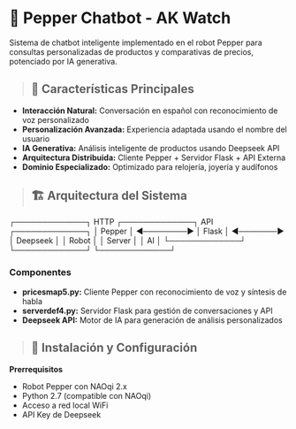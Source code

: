 # 🤖 Pepper Chatbot - AK Watch
Sistema de chatbot inteligente implementado en el robot Pepper para consultas personalizadas de productos y comparativas de precios, potenciado por IA generativa.

> ## 🌟 Características Principales
* **Interacción Natural:** Conversación en español con reconocimiento de voz personalizado
* **Personalización Avanzada:** Experiencia adaptada usando el nombre del usuario
* **IA Generativa:** Análisis inteligente de productos usando Deepseek API
* **Arquitectura Distribuida:** Cliente Pepper + Servidor Flask + API Externa
* **Dominio Especializado:** Optimizado para relojería, joyería y audífonos

> ## 🏗️ Arquitectura del Sistema

┌─────────────┐    HTTP     ┌─────────────┐    API     ┌─────────────┐
│   Pepper    │ ◄────────► │   Flask     │ ◄───────► │  Deepseek   │
│   Robot     │             │   Server    │            │     AI      │
└─────────────┘             └─────────────┘            └─────────────┘
### Componentes

* **pricesmap5.py:** Cliente Pepper con reconocimiento de voz y síntesis de habla
* **serverdef4.py:** Servidor Flask para gestión de conversaciones y API
* **Deepseek API:** Motor de IA para generación de análisis personalizados

> ## 🚀 Instalación y Configuración
**Prerrequisitos**

* Robot Pepper con NAOqi 2.x
* Python 2.7 (compatible con NAOqi)
* Acceso a red local WiFi
* API Key de Deepseek
